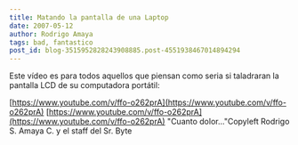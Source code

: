 ```yaml
---
title: Matando la pantalla de una Laptop
date: 2007-05-12
author: Rodrigo Amaya
tags: bad, fantastico
post_id: blog-3515952828243908885.post-4551938467014894294
---
```


Este vídeo es para todos aquellos que piensan como seria si taladraran la pantalla LCD de su computadora portátil:

[https://www.youtube.com/v/ffo-o262prA](https://www.youtube.com/v/ffo-o262prA) [https://www.youtube.com/v/ffo-o262prA](https://www.youtube.com/v/ffo-o262prA)
"Cuanto
dolor..."Copyleft Rodrigo S. Amaya C. y el staff del Sr. Byte